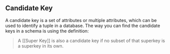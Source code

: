 ## Candidate Key
A candidate key is a set of attributes or multiple attributes, which can be used to identify a tuple in a database. The way you can find the candidate keys in a schema is using the definition:
> A [[Super Key]] is also a candidate key if no subset of that superkey is a superkey in its own.